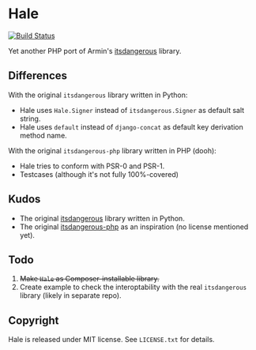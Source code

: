 Hale
====

[![Build Status](https://travis-ci.org/iromli/hale.png)](https://travis-ci.org/iromli/hale)

Yet another PHP port of Armin's [itsdangerous](https://github.com/mitsuhiko/itsdangerous) library.

Differences
-----------

With the original `itsdangerous` library written in Python:

* Hale uses `Hale.Signer` instead of `itsdangerous.Signer` as default salt string.
* Hale uses `default` instead of `django-concat` as default key derivation method name.

With the original `itsdangerous-php` library written in PHP (dooh):

* Hale tries to conform with PSR-0 and PSR-1.
* Testcases (although it's not fully 100%-covered)

Kudos
-----

* The original [itsdangerous](https://github.com/mitsuhiko/itsdangerous) library written in Python.
* The original [itsdangerous-php](https://github.com/mattbasta/itsdangerous-php) as an inspiration (no license mentioned yet).

Todo
----

1. <del>Make `Hale` as Composer-installable library.</del>
2. Create example to check the interoptability with the real `itsdangerous` library (likely in separate repo).

Copyright
---------

Hale is released under MIT license. See `LICENSE.txt` for details.
